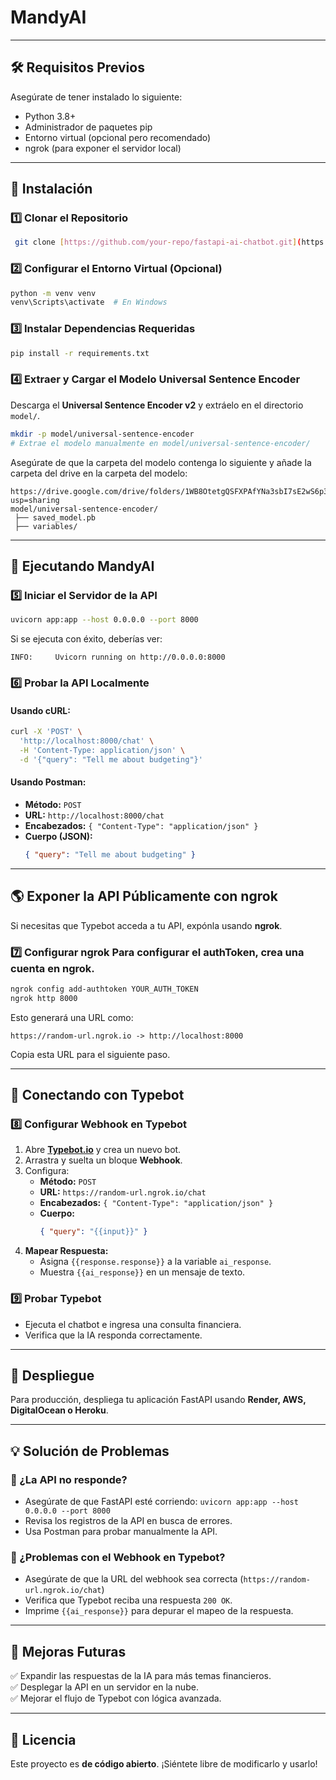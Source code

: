 # MandyAI

---

## **🛠️ Requisitos Previos**
Asegúrate de tener instalado lo siguiente:

- Python 3.8+
- Administrador de paquetes pip
- Entorno virtual (opcional pero recomendado)
- ngrok (para exponer el servidor local)

---

## **📌 Instalación**

### **1️⃣ Clonar el Repositorio**
```bash
 git clone [https://github.com/your-repo/fastapi-ai-chatbot.git](https://github.com/Elizangela19/mandyAI.git)
```

### **2️⃣ Configurar el Entorno Virtual (Opcional)**
```bash
python -m venv venv
venv\Scripts\activate  # En Windows
```

### **3️⃣ Instalar Dependencias Requeridas**
```bash
pip install -r requirements.txt
```

### **4️⃣ Extraer y Cargar el Modelo Universal Sentence Encoder**
Descarga el **Universal Sentence Encoder v2** y extráelo en el directorio `model/`.
```bash
mkdir -p model/universal-sentence-encoder
# Extrae el modelo manualmente en model/universal-sentence-encoder/
```
Asegúrate de que la carpeta del modelo contenga lo siguiente y añade la carpeta del drive en la carpeta del modelo:
```
https://drive.google.com/drive/folders/1WB8OtetgQSFXPAfYNa3sbI7sE2wS6p35?usp=sharing
model/universal-sentence-encoder/
 ├── saved_model.pb
 ├── variables/
```

---

## **🚀 Ejecutando MandyAI**

### **5️⃣ Iniciar el Servidor de la API**
```bash
uvicorn app:app --host 0.0.0.0 --port 8000
```
Si se ejecuta con éxito, deberías ver:
```
INFO:     Uvicorn running on http://0.0.0.0:8000
```

### **6️⃣ Probar la API Localmente**
#### **Usando cURL:**
```bash
curl -X 'POST' \
  'http://localhost:8000/chat' \
  -H 'Content-Type: application/json' \
  -d '{"query": "Tell me about budgeting"}'
```
#### **Usando Postman:**
- **Método:** `POST`
- **URL:** `http://localhost:8000/chat`
- **Encabezados:** `{ "Content-Type": "application/json" }`
- **Cuerpo (JSON):**
  ```json
  { "query": "Tell me about budgeting" }
  ```

---

## **🌎 Exponer la API Públicamente con ngrok**
Si necesitas que Typebot acceda a tu API, expónla usando **ngrok**.

### **7️⃣ Configurar ngrok** Para configurar el authToken, crea una cuenta en ngrok.
```bash
ngrok config add-authtoken YOUR_AUTH_TOKEN
ngrok http 8000
```
Esto generará una URL como:
```
https://random-url.ngrok.io -> http://localhost:8000
```
Copia esta URL para el siguiente paso.

---

## **🔗 Conectando con Typebot**

### **8️⃣ Configurar Webhook en Typebot**
1. Abre **[Typebot.io](https://typebot.io/)** y crea un nuevo bot.
2. Arrastra y suelta un bloque **Webhook**.
3. Configura:
   - **Método:** `POST`
   - **URL:** `https://random-url.ngrok.io/chat`
   - **Encabezados:** `{ "Content-Type": "application/json" }`
   - **Cuerpo:**
     ```json
     { "query": "{{input}}" }
     ```
4. **Mapear Respuesta:**
   - Asigna `{{response.response}}` a la variable `ai_response`.
   - Muestra `{{ai_response}}` en un mensaje de texto.

### **9️⃣ Probar Typebot**
- Ejecuta el chatbot e ingresa una consulta financiera.
- Verifica que la IA responda correctamente.

---

## **📌 Despliegue**
Para producción, despliega tu aplicación FastAPI usando **Render, AWS, DigitalOcean o Heroku**.

---

## **💡 Solución de Problemas**
### **🔹 ¿La API no responde?**
- Asegúrate de que FastAPI esté corriendo: `uvicorn app:app --host 0.0.0.0 --port 8000`
- Revisa los registros de la API en busca de errores.
- Usa Postman para probar manualmente la API.

### **🔹 ¿Problemas con el Webhook en Typebot?**
- Asegúrate de que la URL del webhook sea correcta (`https://random-url.ngrok.io/chat`)
- Verifica que Typebot reciba una respuesta `200 OK`.
- Imprime `{{ai_response}}` para depurar el mapeo de la respuesta.

---

## **🎯 Mejoras Futuras**
✅ Expandir las respuestas de la IA para más temas financieros.  
✅ Desplegar la API en un servidor en la nube.  
✅ Mejorar el flujo de Typebot con lógica avanzada.  

---

## **📜 Licencia**
Este proyecto es **de código abierto**. ¡Siéntete libre de modificarlo y usarlo!
